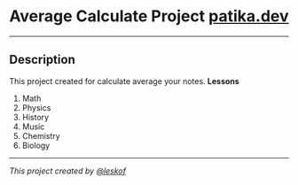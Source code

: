 # Average Calculate Project [patika.dev](https://app.patika.dev/courses/java101/pratik-not-ortalamasi)
___
## Description
This project created for calculate average your notes.
**Lessons**
1. Math
2. Physics
3. History 
4. Music 
5. Chemistry
6. Biology
___

_This project created by [@leskof](https://github.com/leskof)_